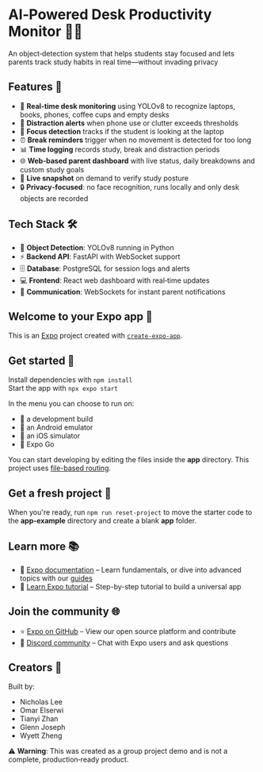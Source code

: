 # AI‑Powered Desk Productivity Monitor 🚀✨

An object‑detection system that helps students stay focused and lets parents track study habits in real time—without invading privacy

## Features 🎯

- 🎥 **Real‑time desk monitoring** using YOLOv8 to recognize laptops, books, phones, coffee cups and empty desks  
- 🔔 **Distraction alerts** when phone use or clutter exceeds thresholds  
- 👀 **Focus detection** tracks if the student is looking at the laptop  
- ⏰ **Break reminders** trigger when no movement is detected for too long  
- 📊 **Time logging** records study, break and distraction periods  
- 🌐 **Web‑based parent dashboard** with live status, daily breakdowns and custom study goals  
- 📸 **Live snapshot** on demand to verify study posture  
- 🔒 **Privacy‑focused**: no face recognition, runs locally and only desk objects are recorded  

## Tech Stack 🛠️

- 🧠 **Object Detection**: YOLOv8 running in Python  
- ⚡ **Backend API**: FastAPI with WebSocket support  
- 🗄️ **Database**: PostgreSQL for session logs and alerts  
- 💻 **Frontend**: React web dashboard with real‑time updates  
- 🔗 **Communication**: WebSockets for instant parent notifications  

## Welcome to your Expo app 👋

This is an [Expo](https://expo.dev) project created with [`create-expo-app`](https://www.npmjs.com/package/create-expo-app).

## Get started 🔧

Install dependencies with `npm install`  
Start the app with `npx expo start`  

In the menu you can choose to run on:

- 📱 a development build  
- 🤖 an Android emulator  
- 🍎 an iOS simulator  
- 📲 Expo Go  

You can start developing by editing the files inside the **app** directory. This project uses [file-based routing](https://docs.expo.dev/router/introduction).

## Get a fresh project 🔄

When you're ready, run `npm run reset-project` to move the starter code to the **app-example** directory and create a blank **app** folder.

## Learn more 📚

- 📖 [Expo documentation](https://docs.expo.dev) – Learn fundamentals, or dive into advanced topics with our [guides](https://docs.expo.dev/guides)  
- 📝 [Learn Expo tutorial](https://docs.expo.dev/tutorial/introduction) – Step-by-step tutorial to build a universal app

## Join the community 🌐

- ⭐ [Expo on GitHub](https://github.com/expo/expo) – View our open source platform and contribute  
- 💬 [Discord community](https://chat.expo.dev) – Chat with Expo users and ask questions  

## Creators 🙌

Built by:
* Nicholas Lee
* Omar Elserwi
* Tianyi Zhan
* Glenn Joseph
* Wyett Zheng

⚠️ **Warning**: This was created as a group project demo and is not a complete, production‑ready product.
